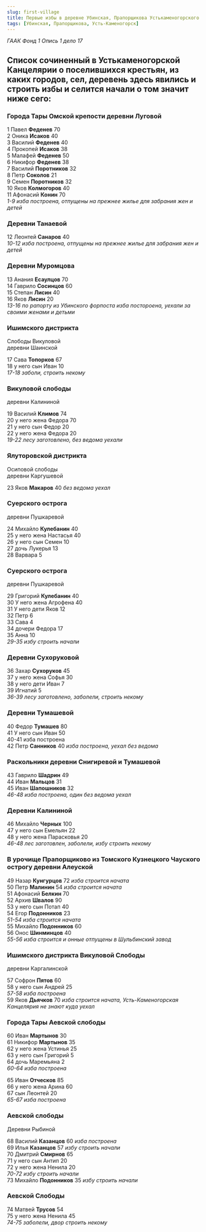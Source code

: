 ```yaml
---
slug: first-village
title: Первые избы в деревне Убинская, Прапорщикова Устькаменогорского ведомства в 1748 году
tags: [Убинская, Прапорщикова, Усть-Каменогорск]
---
```


*ГААК Фонд 1 Опись 1 дело 17*

## Список сочиненный в Устькаменогорской Канцелярии о поселившихся крестьян, из каких городов, сел, деревень здесь явились и строить избы и селится начали о том значит ниже сего:

### Города Тары Омской крепости деревни Луговой

1 Павел  **Феденев** 70  
2 Оника  **Исаков** 40  
3 Василий  **Феденев**  40  
4 Прокопей  **Исаков**  38  
5 Малафей  **Феденев**  50  
6 Никифор  **Феденев**  38  
7 Василий  **Поротников**  32  
8 Петр  **Соколов**  21  
9 Семен  **Поротников** 32  
10 Яков  **Колмогоров**  40  
11 Афонасий  **Конин**  70  
_1-9 изба построена, отпущены на прежнее жилье для забрания жен и детей_  
  

### Деревни Танаевой

  
12 Леонтей  **Санаров**  40  
_10-12 изба построена, отпущены на прежнее жилье для забрания жен и детей_  
  

### Деревни Муромцова

  
13 Анания  **Есаулцов**  70  
14 Гаврило  **Сосинцов**  60  
15 Степан  **Лисин**  40  
16 Яков  **Лисин**  20  
_13-16 по рапорту из Убинского форпоста изба постороена, уехали за своими женами и детьми_  
  

### Ишимского дистрикта  
Слободы Викуловой  
деревни Шаинской

  
  
17 Сава  **Топорков**  67  
18 у него сын Иван 10  
_17-18 заболи, строить некому_  
  

### Викуловой слободы  
деревни Калининой

  
19 Василий  **Климов**  74  
20 у него жена Федора 70  
21 у него сын Федор 20  
22 у него жена Федора 20  
_19-22 лесу заготовлено, без ведома уехали_  
  

### Ялуторовской дистрикта  
Осиповой слободы  
деревни Каргушевой

  
23 Яков  **Макаров**  40  _без ведома уехал_  
  

### Суерского острога  
деревни Пушкаревой

  
  
24 Михайло  **Кулебанин**  40  
25 у него жена Настасья 40  
26 у него сын Семен 10  
27 дочь Лукерья 13  
28 Варвара 5  
  

### Суерского острога  
деревни Пушкаревой

  
29 Григорий  **Кулебанин**  40  
30 У него жена Агрофена 40  
31 У него дети Яков 12  
32 Петр 6  
33 Сава 4  
34 дочери Федора 17  
35 Анна 10  
_29-35 избу строить начали_  
  

### Деревни Сухоруковой

  
36 Захар  **Сухоруков**  45  
37 у него жена Софья 30  
38 у него дети Иван 7  
39 Игнатий 5  
_36-39 лесу заготовлено, заболели, строить некому_  
  

### Деревни Тумашевой

  
40 Федор  **Тумашев**  80  
41 У него сын Иван 50  
40-41 изба построена  
42 Петр  **Санников**  40  _изба построена, уехал без ведома_  
  

### Раскольники деревни Снигиревой и Тумашевой

  
  
43 Гаврило  **Шадрин**  49  
44 Иван  **Мальцов** 31  
45 Иван  **Шапошников**  32  
_46-48 изба построена, один без ведома уехал_  
  

### Деревни Калининой

  
  
46 Михайло  **Черных**  100  
47 у него сын Емельян 22  
48 у него жена Парасковья 20  
_46-48 лес заготовлен, заболели, избу строить некому_  
  

### В урочище Прапорщиково из Томcкого Кузнецкого Чауского острогу деревни Алеуской

  
49 Назар  **Кунгурцов**  72  _изба строится начата_  
50 Петр  **Малинин**  54  _изба строится начата_  
51 Афонасий  **Белкин**  70  
52 Архив  **Швалов**  90  
53 у него сын Потап 40  
54 Егор  **Подонников**  23  
_51-54 изба строится начата_  
55 Михайло  **Подонников**  60  
56 Онос  **Шинминцов**  40  
_55-56 изба строится и онные отпущены в Шульбинский завод_  
  

### Ишимского дистрикта Викуловой Слободы  
деревни Каргалинской

  
57 Софрон  **Пятов**  60  
58 у него сын Андрей 25  
_57-58 изба построена_  
59 Яков  **Дьячков**  70  _изба строится начата, Усть-Каменогорская Канцелярия не знают куда уехал_  
  

### Города Тары Аевской слободы

  
60 Иван  **Мартынов**  30  
61 Никифор  **Мартынов**  35  
62 у него жена Устинья 25  
63 у него сын Григорий 5  
64 дочь Маремьяна 2  
_60-64 изба построена_  
  
65 Иван  **Отческов**  85  
66 у него жена Арина 60  
67 сын Леонтей 20  
_65-67 изба построена_  
  

### Аевской слободы  
Деревни Рыбиной

  
  
68 Василий  **Казанцов**  60  _изба построена_  
69 Илья  **Казанцов**  57  _избу строить начали_  
70 Дмитрий  **Смирнов**  65  
71 у него сын Антип 20  
72 у него жена Ненила 20  
_70-72 избу строить начали_  
73 Михайло  **Подонников**  35  _избу строить начали_  
  

### Аевской Слободы

  
  
74 Матвей  **Трусов**  54  
75 у него жена Ненила 45  
_74-75 заболели, двор строить некому_

